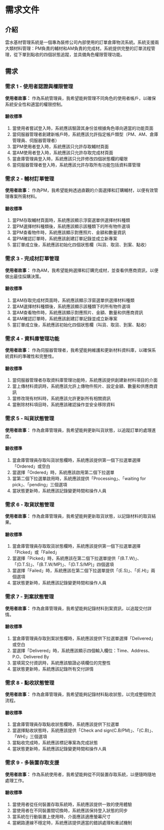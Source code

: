 # 需求文件

## 介紹

雲水基材管理系統是一個專為裝修公司內部使用的訂單倉庫物流系統。系統支援兩大類材料管理：PM負責的輔材和AM負責的完成材。系統提供完整的訂單流程管理，從下單到點收的四個狀態追蹤，並具備角色權限管理功能。

## 需求

### 需求 1 - 使用者認證與權限管理

**使用者故事：** 作為系統管理員，我希望能夠管理不同角色的使用者帳戶，以確保系統安全性和適當的權限控制。

#### 驗收標準

1. 當使用者嘗試登入時，系統應該驗證其身份並根據角色導向適當的功能頁面
2. 當伺服器管理者創建新帳戶時，系統應該允許指定帳戶類型（PM、AM、倉庫管理員、伺服器管理者）
3. 當PM使用者登入時，系統應該只允許存取輔材頁面
4. 當AM使用者登入時，系統應該只允許存取完成材頁面
5. 當倉庫管理員登入時，系統應該只允許修改四個狀態欄的權限
6. 當伺服器管理者登入時，系統應該允許存取所有功能包括資料庫管理

### 需求 2 - 輔材訂單管理

**使用者故事：** 作為PM，我希望能夠透過直觀的介面選擇和訂購輔材，以便有效管理專案所需材料。

#### 驗收標準

1. 當PM存取輔材頁面時，系統應該顯示浮窗選單供選擇材料種類
2. 當PM選擇材料種類後，系統應該顯示該種類下的所有物件選項
3. 當PM查看物件時，系統應該顯示對應照片、金額和數量資訊
4. 當PM確認訂單時，系統應該創建訂單記錄並成立新專案
5. 當訂單成立後，系統應該初始化四個狀態欄（叫貨、取貨、到案、點收）

### 需求 3 - 完成材訂單管理

**使用者故事：** 作為AM，我希望能夠選擇和訂購完成材，並查看供應商資訊，以便做出最佳採購決策。

#### 驗收標準

1. 當AM存取完成材頁面時，系統應該顯示浮窗選單供選擇材料種類
2. 當AM選擇材料種類後，系統應該顯示該種類下的所有物件選項
3. 當AM查看物件時，系統應該顯示對應照片、金額、數量和供應商資訊
4. 當AM確認訂單時，系統應該創建訂單記錄並成立新專案
5. 當訂單成立後，系統應該初始化四個狀態欄（叫貨、取貨、到案、點收）

### 需求 4 - 資料庫管理功能

**使用者故事：** 作為伺服器管理者，我希望能夠維護和更新材料資料庫，以確保系統資料的準確性和完整性。

#### 驗收標準

1. 當伺服器管理者存取資料庫管理功能時，系統應該提供創建新材料項目的介面
2. 當上傳材料資訊時，系統應該允許上傳物件照片、設定金額、數量和供應商資訊
3. 當修改現有材料時，系統應該允許更新所有相關資訊
4. 當刪除材料項目時，系統應該確認操作並安全移除資料

### 需求 5 - 叫貨狀態管理

**使用者故事：** 作為倉庫管理員，我希望能夠更新叫貨狀態，以追蹤訂單的處理進度。

#### 驗收標準

1. 當倉庫管理員存取叫貨狀態欄時，系統應該提供第一個下拉選單選擇「Ordered」或空白
2. 當選擇「Ordered」時，系統應該啟用第二個下拉選單
3. 當第二個下拉選單啟用時，系統應該提供「Processing」、「waiting for pick」、「pending」三個選項
4. 當狀態更新時，系統應該記錄變更時間和操作人員

### 需求 6 - 取貨狀態管理

**使用者故事：** 作為倉庫管理員，我希望能夠更新取貨狀態，以記錄材料的取貨結果。

#### 驗收標準

1. 當倉庫管理員存取取貨狀態欄時，系統應該提供第一個下拉選單選擇「Picked」或「Failed」
2. 當選擇「Picked」時，系統應該在第二個下拉選單提供「(B.T.W)」、「(D.T.S)」、「(B.T.W/MP)」、「(D.T.S/MP)」四個選項
3. 當選擇「Failed」時，系統應該在第二個下拉選單提供「(E.S)」、「(E.H)」兩個選項
4. 當狀態更新時，系統應該記錄變更時間和操作人員

### 需求 7 - 到案狀態管理

**使用者故事：** 作為倉庫管理員，我希望能夠記錄材料到案資訊，以追蹤交付詳情。

#### 驗收標準

1. 當倉庫管理員存取到案狀態欄時，系統應該提供下拉選單選擇「Delivered」或空白
2. 當選擇「Delivered」時，系統應該顯示四個輸入欄位：Time、Address、P.O、Delivered By
3. 當填寫交付資訊時，系統應該驗證必填欄位的完整性
4. 當狀態更新時，系統應該記錄所有交付詳情

### 需求 8 - 點收狀態管理

**使用者故事：** 作為倉庫管理員，我希望能夠記錄材料點收狀態，以完成整個物流流程。

#### 驗收標準

1. 當倉庫管理員存取點收狀態欄時，系統應該提供下拉選單
2. 當選擇點收狀態時，系統應該提供「Check and sign(C.B/PM)」、「(C.B)」、「WH)」三個選項
3. 當點收完成時，系統應該標記專案為完成狀態
4. 當狀態更新時，系統應該記錄變更時間和操作人員

### 需求 9 - 多裝置存取支援

**使用者故事：** 作為系統使用者，我希望能夠從不同裝置存取系統，以便隨時隨地處理工作。

#### 驗收標準

1. 當使用者從任何裝置存取系統時，系統應該提供一致的使用體驗
2. 當使用者在不同裝置間切換時，系統應該保持登入狀態的同步
3. 當系統在行動裝置上使用時，介面應該適應螢幕尺寸
4. 當網路連線不穩定時，系統應該提供適當的錯誤處理和重試機制